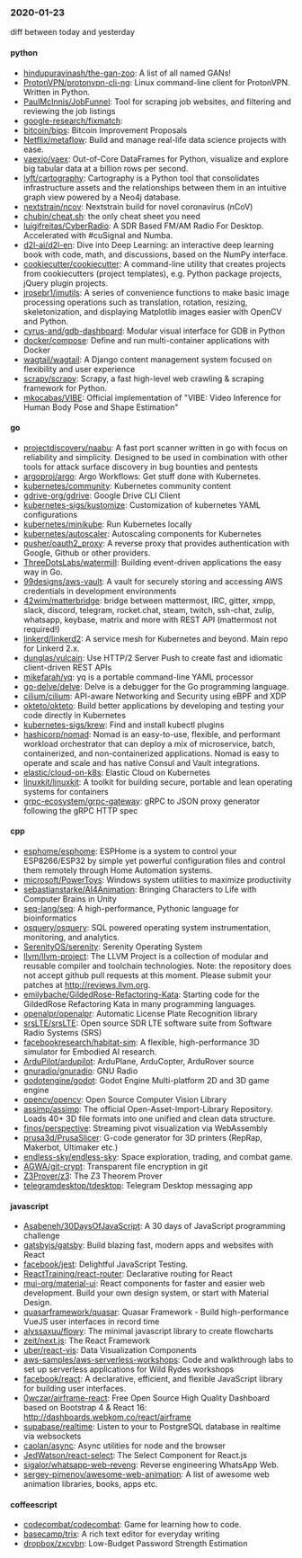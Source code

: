 ### 2020-01-23
diff between today and yesterday

#### python
* [hindupuravinash/the-gan-zoo](https://github.com/hindupuravinash/the-gan-zoo): A list of all named GANs!
* [ProtonVPN/protonvpn-cli-ng](https://github.com/ProtonVPN/protonvpn-cli-ng): Linux command-line client for ProtonVPN. Written in Python.
* [PaulMcInnis/JobFunnel](https://github.com/PaulMcInnis/JobFunnel): Tool for scraping job websites, and filtering and reviewing the job listings
* [google-research/fixmatch](https://github.com/google-research/fixmatch): 
* [bitcoin/bips](https://github.com/bitcoin/bips): Bitcoin Improvement Proposals
* [Netflix/metaflow](https://github.com/Netflix/metaflow): Build and manage real-life data science projects with ease.
* [vaexio/vaex](https://github.com/vaexio/vaex): Out-of-Core DataFrames for Python, visualize and explore big tabular data at a billion rows per second.
* [lyft/cartography](https://github.com/lyft/cartography): Cartography is a Python tool that consolidates infrastructure assets and the relationships between them in an intuitive graph view powered by a Neo4j database.
* [nextstrain/ncov](https://github.com/nextstrain/ncov): Nextstrain build for novel coronavirus (nCoV)
* [chubin/cheat.sh](https://github.com/chubin/cheat.sh): the only cheat sheet you need
* [luigifreitas/CyberRadio](https://github.com/luigifreitas/CyberRadio):  A SDR Based FM/AM Radio For Desktop. Accelerated with #cuSignal and Numba.
* [d2l-ai/d2l-en](https://github.com/d2l-ai/d2l-en): Dive into Deep Learning: an interactive deep learning book with code, math, and discussions, based on the NumPy interface.
* [cookiecutter/cookiecutter](https://github.com/cookiecutter/cookiecutter): A command-line utility that creates projects from cookiecutters (project templates), e.g. Python package projects, jQuery plugin projects.
* [jrosebr1/imutils](https://github.com/jrosebr1/imutils): A series of convenience functions to make basic image processing operations such as translation, rotation, resizing, skeletonization, and displaying Matplotlib images easier with OpenCV and Python.
* [cyrus-and/gdb-dashboard](https://github.com/cyrus-and/gdb-dashboard): Modular visual interface for GDB in Python
* [docker/compose](https://github.com/docker/compose): Define and run multi-container applications with Docker
* [wagtail/wagtail](https://github.com/wagtail/wagtail): A Django content management system focused on flexibility and user experience
* [scrapy/scrapy](https://github.com/scrapy/scrapy): Scrapy, a fast high-level web crawling & scraping framework for Python.
* [mkocabas/VIBE](https://github.com/mkocabas/VIBE): Official implementation of "VIBE: Video Inference for Human Body Pose and Shape Estimation"

#### go
* [projectdiscovery/naabu](https://github.com/projectdiscovery/naabu): A fast port scanner written in go with focus on reliability and simplicity. Designed to be used in combination with other tools for attack surface discovery in bug bounties and pentests
* [argoproj/argo](https://github.com/argoproj/argo): Argo Workflows: Get stuff done with Kubernetes.
* [kubernetes/community](https://github.com/kubernetes/community): Kubernetes community content
* [gdrive-org/gdrive](https://github.com/gdrive-org/gdrive): Google Drive CLI Client
* [kubernetes-sigs/kustomize](https://github.com/kubernetes-sigs/kustomize): Customization of kubernetes YAML configurations
* [kubernetes/minikube](https://github.com/kubernetes/minikube): Run Kubernetes locally
* [kubernetes/autoscaler](https://github.com/kubernetes/autoscaler): Autoscaling components for Kubernetes
* [pusher/oauth2_proxy](https://github.com/pusher/oauth2_proxy): A reverse proxy that provides authentication with Google, Github or other providers.
* [ThreeDotsLabs/watermill](https://github.com/ThreeDotsLabs/watermill): Building event-driven applications the easy way in Go.
* [99designs/aws-vault](https://github.com/99designs/aws-vault): A vault for securely storing and accessing AWS credentials in development environments
* [42wim/matterbridge](https://github.com/42wim/matterbridge): bridge between mattermost, IRC, gitter, xmpp, slack, discord, telegram, rocket.chat, steam, twitch, ssh-chat, zulip, whatsapp, keybase, matrix and more with REST API (mattermost not required!)
* [linkerd/linkerd2](https://github.com/linkerd/linkerd2): A service mesh for Kubernetes and beyond. Main repo for Linkerd 2.x.
* [dunglas/vulcain](https://github.com/dunglas/vulcain): Use HTTP/2 Server Push to create fast and idiomatic client-driven REST APIs
* [mikefarah/yq](https://github.com/mikefarah/yq): yq is a portable command-line YAML processor
* [go-delve/delve](https://github.com/go-delve/delve): Delve is a debugger for the Go programming language.
* [cilium/cilium](https://github.com/cilium/cilium): API-aware Networking and Security using eBPF and XDP
* [okteto/okteto](https://github.com/okteto/okteto): Build better applications by developing and testing your code directly in Kubernetes
* [kubernetes-sigs/krew](https://github.com/kubernetes-sigs/krew):  Find and install kubectl plugins
* [hashicorp/nomad](https://github.com/hashicorp/nomad): Nomad is an easy-to-use, flexible, and performant workload orchestrator that can deploy a mix of microservice, batch, containerized, and non-containerized applications. Nomad is easy to operate and scale and has native Consul and Vault integrations.
* [elastic/cloud-on-k8s](https://github.com/elastic/cloud-on-k8s): Elastic Cloud on Kubernetes
* [linuxkit/linuxkit](https://github.com/linuxkit/linuxkit): A toolkit for building secure, portable and lean operating systems for containers
* [grpc-ecosystem/grpc-gateway](https://github.com/grpc-ecosystem/grpc-gateway): gRPC to JSON proxy generator following the gRPC HTTP spec

#### cpp
* [esphome/esphome](https://github.com/esphome/esphome): ESPHome is a system to control your ESP8266/ESP32 by simple yet powerful configuration files and control them remotely through Home Automation systems.
* [microsoft/PowerToys](https://github.com/microsoft/PowerToys): Windows system utilities to maximize productivity
* [sebastianstarke/AI4Animation](https://github.com/sebastianstarke/AI4Animation): Bringing Characters to Life with Computer Brains in Unity
* [seq-lang/seq](https://github.com/seq-lang/seq): A high-performance, Pythonic language for bioinformatics
* [osquery/osquery](https://github.com/osquery/osquery): SQL powered operating system instrumentation, monitoring, and analytics.
* [SerenityOS/serenity](https://github.com/SerenityOS/serenity): Serenity Operating System
* [llvm/llvm-project](https://github.com/llvm/llvm-project): The LLVM Project is a collection of modular and reusable compiler and toolchain technologies. Note: the repository does not accept github pull requests at this moment. Please submit your patches at http://reviews.llvm.org.
* [emilybache/GildedRose-Refactoring-Kata](https://github.com/emilybache/GildedRose-Refactoring-Kata): Starting code for the GildedRose Refactoring Kata in many programming languages.
* [openalpr/openalpr](https://github.com/openalpr/openalpr): Automatic License Plate Recognition library
* [srsLTE/srsLTE](https://github.com/srsLTE/srsLTE): Open source SDR LTE software suite from Software Radio Systems (SRS)
* [facebookresearch/habitat-sim](https://github.com/facebookresearch/habitat-sim): A flexible, high-performance 3D simulator for Embodied AI research.
* [ArduPilot/ardupilot](https://github.com/ArduPilot/ardupilot): ArduPlane, ArduCopter, ArduRover source
* [gnuradio/gnuradio](https://github.com/gnuradio/gnuradio): GNU Radio
* [godotengine/godot](https://github.com/godotengine/godot): Godot Engine  Multi-platform 2D and 3D game engine
* [opencv/opencv](https://github.com/opencv/opencv): Open Source Computer Vision Library
* [assimp/assimp](https://github.com/assimp/assimp): The official Open-Asset-Import-Library Repository. Loads 40+ 3D file formats into one unified and clean data structure.
* [finos/perspective](https://github.com/finos/perspective): Streaming pivot visualization via WebAssembly
* [prusa3d/PrusaSlicer](https://github.com/prusa3d/PrusaSlicer): G-code generator for 3D printers (RepRap, Makerbot, Ultimaker etc.)
* [endless-sky/endless-sky](https://github.com/endless-sky/endless-sky): Space exploration, trading, and combat game.
* [AGWA/git-crypt](https://github.com/AGWA/git-crypt): Transparent file encryption in git
* [Z3Prover/z3](https://github.com/Z3Prover/z3): The Z3 Theorem Prover
* [telegramdesktop/tdesktop](https://github.com/telegramdesktop/tdesktop): Telegram Desktop messaging app

#### javascript
* [Asabeneh/30DaysOfJavaScript](https://github.com/Asabeneh/30DaysOfJavaScript): A 30 days of JavaScript programming challenge
* [gatsbyjs/gatsby](https://github.com/gatsbyjs/gatsby): Build blazing fast, modern apps and websites with React
* [facebook/jest](https://github.com/facebook/jest): Delightful JavaScript Testing.
* [ReactTraining/react-router](https://github.com/ReactTraining/react-router): Declarative routing for React
* [mui-org/material-ui](https://github.com/mui-org/material-ui): React components for faster and easier web development. Build your own design system, or start with Material Design.
* [quasarframework/quasar](https://github.com/quasarframework/quasar): Quasar Framework - Build high-performance VueJS user interfaces in record time
* [alyssaxuu/flowy](https://github.com/alyssaxuu/flowy): The minimal javascript library to create flowcharts 
* [zeit/next.js](https://github.com/zeit/next.js): The React Framework
* [uber/react-vis](https://github.com/uber/react-vis): Data Visualization Components
* [aws-samples/aws-serverless-workshops](https://github.com/aws-samples/aws-serverless-workshops): Code and walkthrough labs to set up serverless applications for Wild Rydes workshops
* [facebook/react](https://github.com/facebook/react): A declarative, efficient, and flexible JavaScript library for building user interfaces.
* [0wczar/airframe-react](https://github.com/0wczar/airframe-react): Free Open Source High Quality Dashboard based on Bootstrap 4 & React 16: http://dashboards.webkom.co/react/airframe
* [supabase/realtime](https://github.com/supabase/realtime): Listen to your to PostgreSQL database in realtime via websockets
* [caolan/async](https://github.com/caolan/async): Async utilities for node and the browser
* [JedWatson/react-select](https://github.com/JedWatson/react-select): The Select Component for React.js
* [sigalor/whatsapp-web-reveng](https://github.com/sigalor/whatsapp-web-reveng): Reverse engineering WhatsApp Web.
* [sergey-pimenov/awesome-web-animation](https://github.com/sergey-pimenov/awesome-web-animation): A list of awesome web animation libraries, books, apps etc.

#### coffeescript
* [codecombat/codecombat](https://github.com/codecombat/codecombat): Game for learning how to code.
* [basecamp/trix](https://github.com/basecamp/trix): A rich text editor for everyday writing
* [dropbox/zxcvbn](https://github.com/dropbox/zxcvbn): Low-Budget Password Strength Estimation
